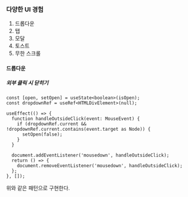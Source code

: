 ### 다양한 UI 경험
1. 드롭다운
2. 탭
3. 모달
4. 토스트
5. 무한 스크롤

#### 드롭다운
##### 외부 클릭 시 닫히기
```tsx
const [open, setOpen] = useState<boolean>(isOpen);
const dropdownRef = useRef<HTMLDivElement>(null);

useEffect(() => {
  function handleOutsideClick(event: MouseEvent) {
    if (dropdownRef.current && !dropdownRef.current.contains(event.target as Node)) {
      setOpen(false);
    }
  }

  document.addEventListener('mousedown', handleOutsideClick);
  return () => {
    document.removeEventListener('mousedown', handleOutsideClick);
  };
}, []);
```
위와 같은 패턴으로 구현한다.  
